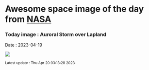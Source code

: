 
# Awesome space image of the day from [NASA](https://api.nasa.gov/)

### Today image : Auroral Storm over Lapland
Date : 2023-04-19

![](https://apod.nasa.gov/apod/image/2304/AuroraSnow_Casado_1080.jpg)

<small>Latest update : Thu Apr 20 03:13:28 2023</small>
        